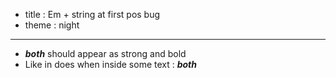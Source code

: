 ﻿- title : Em + string at first pos bug
- theme : night

***

- **_both_** should appear as strong and bold
- Like in does when inside some text : **_both_** 
